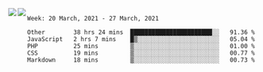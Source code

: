 <a href="https://github.com/anuraghazra/github-readme-stats">
  <img align="left" src="https://github-readme-stats.vercel.app/api?username=Tanesan&count_private=true&show_icons=true" />
</a>
<a href="https://github.com/anuraghazra/github-readme-stats">
  <img align="left" src="https://github-readme-stats.vercel.app/api/top-langs/?username=Tanesan" />
</a>

<!--START_SECTION:waka-->
```text
Week: 20 March, 2021 - 27 March, 2021

Other        38 hrs 24 mins  ███████████████████████░░   91.36 % 
JavaScript   2 hrs 7 mins    █▒░░░░░░░░░░░░░░░░░░░░░░░   05.04 % 
PHP          25 mins         ▒░░░░░░░░░░░░░░░░░░░░░░░░   01.00 % 
CSS          19 mins         ▒░░░░░░░░░░░░░░░░░░░░░░░░   00.77 % 
Markdown     18 mins         ▒░░░░░░░░░░░░░░░░░░░░░░░░   00.73 % 
```
<!--END_SECTION:waka-->
